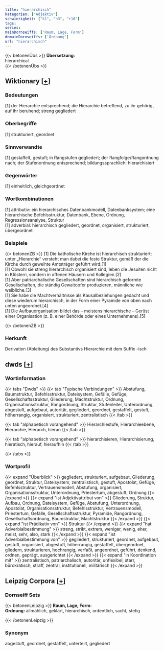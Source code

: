 ```yaml
---
title: "hierarchisch"
kategorien: ["Adjektiv"]
schwierigkeit: ["k1", "h3", "r16"]
tags:
series:
mainDornseiffs: ['Raum, Lage, Form']
domainDornseiffs: ['Ordnung']
url: "hierarchisch"
---
```


{{< betonenÜbs >}}
**Übersetzung:**  
hierarchical  
{{< /betonenÜbs >}}

## Wiktionary [[+](https://de.wiktionary.org/wiki/hierarchisch)]

### Bedeutungen
[1] der Hierarchie entsprechend; die Hierarchie betreffend, zu ihr gehörig, auf ihr beruhend; streng gegliedert  

### Oberbegriffe
[1] strukturiert, geordnet  

### Sinnverwandte
[1] gestaffelt, gestuft; in Rangstufen gegliedert; der Rangfolge/Rangordnung nach; der Stufenordnung entsprechend; bildungssprachlich: hierarchisiert  

### Gegenwörter
[1] einheitlich, gleichgeordnet  

### Wortkombinationen
[1] attributiv: ein hierarchisches Datenbankmodell, Datenbanksystem; eine hierarchische Befehlsstruktur, Datenbank, Ebene, Ordnung, Regressionsanalyse, Struktur  
[1] adverbial: hierarchisch gegliedert, geordnet, organisiert, strukturiert, übergeordnet  

### Beispiele
{{< betonenZB >}}
[1] Die katholische Kirche ist hierarchisch strukturiert; unter „Hierarchie“ versteht man dabei die feste Struktur, gemäß der die Kirche durch geweihte Amtsträger geführt wird.[1]  
[1] Obwohl sie streng hierarchisch organisiert sind, leben die Jesuiten nicht in Klöstern, sondern in offenen Häusern und Kollegien.[2]  
[1] Aber patriarchalische Gesellschaften sind hierarchisch geformte Gesellschaften, die ständig Gewaltopfer produzieren, männliche wie weibliche.[3]  
[1] Sie habe die Machtverhältnisse als Kausalbeziehungen gedacht und diese wiederum hierarchisch, in der Form einer Pyramide von oben nach unten angeordnet.[4]  
[1] Die Aufbauorganisation bildet das – meistens hierarchische – Gerüst einer Organisation (z. B. einer Behörde oder eines Unternehmens).[5]  

{{< /betonenZB >}}
### Herkunft
Derivation (Ableitung) des Substantivs Hierarchie mit dem Suffix -isch  



## dwds [[+](https://www.dwds.de/wb/hierarchisch)]

### Wortinformation
{{< tabs "Dwds" >}}
{{< tab "Typische Verbindungen" >}}
Abstufung, Baumstruktur, Befehlsstruktur, Dateisystem, Gefälle, Gefüge, Gesellschaftsstruktur, Gliederung, Machtstruktur, Ordnung, Organisationsstruktur, Rangordnung, Struktur, Stufenleiter, Unterordnung, abgestuft, aufgebaut, autoritär, gegliedert, geordnet, gestaffelt, gestuft, höherrangig, organisiert, strukturiert, zentralistisch
{{< /tab >}}

{{< tab "alphabetisch vorangehend" >}}
Hierarchiestufe, Hierarchieebene, Hierarchie, Hierarch, hieran
{{< /tab >}}

{{< tab "alphabetisch vorangehend" >}}
hierarchisieren, Hierarchisierung, hieratisch, hierauf, hieraufhin
{{< /tab >}}

{{< /tabs >}}

### Wortprofil
{{< expand "Überblick" >}} gegliedert, strukturiert, aufgebaut, Gliederung, geordnet, Struktur, Dateisystem, zentralistisch, gestuft, Apostolat, Gefüge, Befehlsstruktur, Vertrauensmodell, Abstufung, organisiert, Organisationsstruktur, Unterordnung, Priestertum, abgestuft, Ordnung {{< /expand >}}
{{< expand "ist Adjektivattribut von" >}} Gliederung, Struktur, Aufbau, Ordnung, Dateisystem, Gefüge, Abstufung, Unterordnung, Apostolat, Organisationsstruktur, Befehlsstruktur, Vertrauensmodell, Priestertum, Gefälle, Gesellschaftsstruktur, Pyramide, Rangordnung, Gesellschaftsordnung, Baumstruktur, Machtstruktur {{< /expand >}}
{{< expand "ist Prädikativ von" >}} Struktur {{< /expand >}}
{{< expand "hat Adverbialbestimmung" >}} streng, strikt, extrem, weniger, wenig, eher, meist, sehr, also, stark {{< /expand >}}
{{< expand "ist Adverbialbestimmung von" >}} gegliedert, strukturiert, geordnet, aufgebaut, gestuft, organisiert, abgestuft, höherrangig, gestaffelt, übergeordnet, gliedern, strukturieren, hochrangig, verfaßt, angeordnet, geführt, denkend, ordnen, geprägt, ausgerichtet {{< /expand >}}
{{< expand "in Koordination mit" >}} zentralistisch, patriarchalisch, autoritär, unflexibel, starr, bürokratisch, straff, zentral, institutionell, militärisch {{< /expand >}}

## Leipzig Corpora [[+](https://corpora.uni-leipzig.de/en/res?word=hierarchisch&corpusId=deu_newscrawl-public_2018)]

### Dornseiff Sets
{{< betonenLeipzig >}}
**Raum, Lage, Form:**  
**Ordnung:** allmählich, geklärt, hierarchisch, ordentlich, sacht, stetig  

{{< /betonenLeipzig >}}

### Synonym
abgestuft, geordnet, gestaffelt, unterteilt, gegliedert

